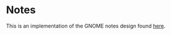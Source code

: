 # Notes

This is an implementation of the GNOME notes design found [here](https://gitlab.gnome.org/Teams/Design/app-mockups/-/blob/master/notes/notes-aday.png).

